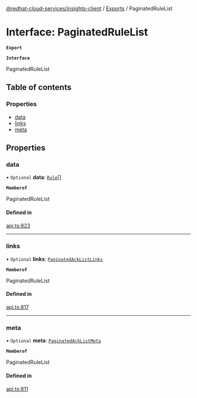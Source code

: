 [@redhat-cloud-services/insights-client](../README.md) / [Exports](../modules.md) / PaginatedRuleList

# Interface: PaginatedRuleList

**`Export`**

**`Interface`**

PaginatedRuleList

## Table of contents

### Properties

- [data](PaginatedRuleList.md#data)
- [links](PaginatedRuleList.md#links)
- [meta](PaginatedRuleList.md#meta)

## Properties

### data

• `Optional` **data**: [`Rule`](Rule.md)[]

**`Memberof`**

PaginatedRuleList

#### Defined in

[api.ts:823](https://github.com/RedHatInsights/javascript-clients/blob/master/packages/insights/api.ts#L823)

___

### links

• `Optional` **links**: [`PaginatedAckListLinks`](PaginatedAckListLinks.md)

**`Memberof`**

PaginatedRuleList

#### Defined in

[api.ts:817](https://github.com/RedHatInsights/javascript-clients/blob/master/packages/insights/api.ts#L817)

___

### meta

• `Optional` **meta**: [`PaginatedAckListMeta`](PaginatedAckListMeta.md)

**`Memberof`**

PaginatedRuleList

#### Defined in

[api.ts:811](https://github.com/RedHatInsights/javascript-clients/blob/master/packages/insights/api.ts#L811)
